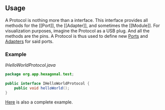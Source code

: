 ## Usage
A Protocol is nothing more than a interface. This interface provides all methods for the [[Port]], the [[Adapter]], and sometimes the [[Module]]. For visualization purposes, imagine the Protocol as a USB plug. And all the methods are the pins.
A Protocol is thus used to define new [Ports](obsidian://open?vault=documentation&file=Hexagonal%20Architecture%2FPort) and [Adapters](obsidian://open?vault=documentation&file=Hexagonal%20Architecture%2FAdapter) for said ports.
### Example
*IHelloWorldProtocol.java*
``` java
package org.app.hexagonal.test;  
  
public interface IHelloWorldProtocol {  
	public void helloWorld();  
}
```
[Here](obsidian://open?vault=documentation&file=Hexagonal%20Architecture%2FExample) is also a complete example.